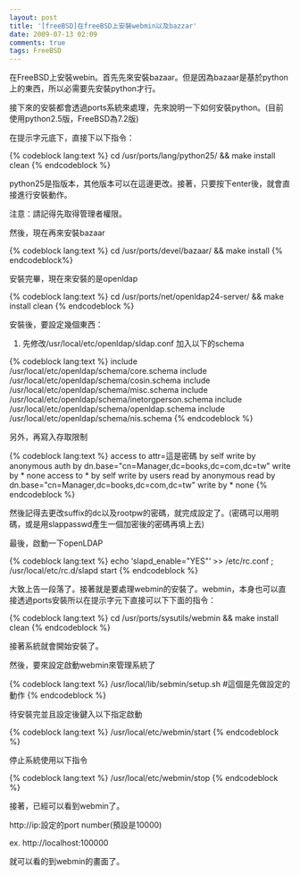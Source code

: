 ```yaml
---
layout: post
title: '[freeBSD]在freeBSD上安裝webmin以及bazzar'
date: 2009-07-13 02:09
comments: true
tags: FreeBSD
---
```


在FreeBSD上安裝webin。首先先來安裝bazaar。但是因為bazaar是基於python上的東西，所以必需要先安裝python才行。

接下來的安裝都會透過ports系統來處理，先來說明一下如何安裝python。(目前使用python2.5版，FreeBSD為7.2版)
<!--more-->
在提示字元底下，直接下以下指令：

{% codeblock lang:text %}
cd /usr/ports/lang/python25/ && make install clean
{% endcodeblock %}

python25是指版本，其他版本可以在這邊更改。接著，只要按下enter後，就會直接進行安裝動作。

注意：請記得先取得管理者權限。

然後，現在再來安裝bazaar

{% codeblock lang:text %}
cd /usr/ports/devel/bazaar/ && make install
{% endcodeblock%}

安裝完畢，現在來安裝的是openldap

{% codeblock lang:text %}
cd /usr/ports/net/openldap24-server/ && make install clean
{% endcodeblock %}

安裝後，要設定幾個東西：

1. 先修改/usr/local/etc/openldap/sldap.conf 加入以下的schema

{% codeblock lang:text %}
include         /usr/local/etc/openldap/schema/core.schema
include         /usr/local/etc/openldap/schema/cosin.schema
include         /usr/local/etc/openldap/schema/misc.schema
include         /usr/local/etc/openldap/schema/inetorgperson.schema
include         /usr/local/etc/openldap/schema/openldap.schema
include         /usr/local/etc/openldap/schema/nis.schema
{% endcodeblock %}

另外，再寫入存取限制

{% codeblock lang:text %}
access to attr=這是密碼
by self write
by anonymous auth
by dn.base="cn=Manager,dc=books,dc=com,dc=tw" write
by * none
access to *
by self write
by users read
by anonymous read
by dn.base="cn=Manager,dc=books,dc=com,dc=tw" write
by * none
{% endcodeblock %}

然後記得去更改suffix的dc以及rootpw的密碼，就完成設定了。(密碼可以用明碼，或是用slappasswd產生一個加密後的密碼再填上去)

最後，啟動一下openLDAP

{% codeblock lang:text %}
echo ‘slapd_enable="YES"‘ >> /etc/rc.conf ; /usr/local/etc/rc.d/slapd start
{% endcodeblock %}

大致上告一段落了。接著就是要處理webmin的安裝了。webmin，本身也可以直接透過ports安裝所以在提示字元下直接可以下下面的指令：

{% codeblock lang:text %}
cd /usr/ports/sysutils/webmin && make install clean
{% endcodeblock %}

接著系統就會開始安裝了。

然後，要來設定啟動webmin來管理系統了

{% codeblock lang:text %}
/usr/local/lib/sebmin/setup.sh     #這個是先做設定的動作
{% endcodeblock %}

待安裝完並且設定後鍵入以下指定啟動

{% codeblock lang:text %}
/usr/local/etc/webmin/start
{% endcodeblock %}

停止系統使用以下指令

{% codeblock lang:text %}
/usr/local/etc/webmin/stop
{% endcodeblock %}

接著，已經可以看到webmin了。

http://ip:設定的port number(預設是10000)

ex. http://localhost:100000

就可以看的到webmin的畫面了。